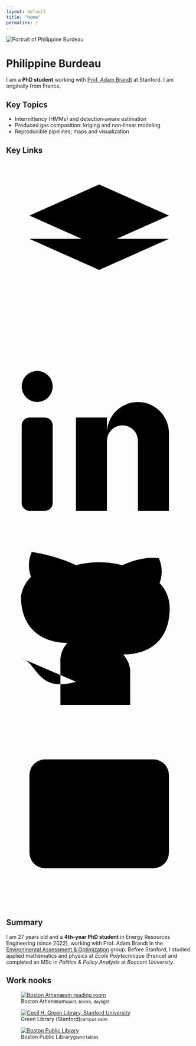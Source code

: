 ```yaml
---
layout: default
title: "Home"
permalink: /
---
```


<div class="profile">
  <img class="photo" src="/assets/img/avatar.jpg" alt="Portrait of Philippine Burdeau">
  <div class="identity">
    <h1>Philippine Burdeau</h1>
    <p>I am a <strong><span id="phdYearInline">PhD student</span></strong> working with <a href="https://eao.stanford.edu/" target="_blank" rel="noopener">Prof. Adam Brandt</a> at Stanford. I am originally from France.</p>
  </div>
</div>

<h2 class="section-title">Key Topics</h2>
<ul class="big-bullets">
  <li>Intermittency (HMMs) and detection‑aware estimation</li>
  <li>Produced gas composition: kriging and non‑linear modeling</li>
  <li>Reproducible pipelines; maps and visualization</li>
</ul>

<h2 class="section-title">Key Links</h2>
<div class="social">
  <a class="icon" href="https://scholar.google.com/citations?user=sJb11sYAAAAJ&hl=fr" aria-label="Google Scholar" target="_blank" rel="noopener">
    <svg viewBox="0 0 24 24" stroke-width="2" stroke-linecap="round" stroke-linejoin="round">
      <path d="M3 7l9-4 9 4-9 4-9-4z" />
      <path d="M21 10l-9 4-9-4" />
      <path d="M12 14v7" />
    </svg>
  </a>
  <a class="icon" href="https://www.linkedin.com/in/philippine-burdeau/" aria-label="LinkedIn" target="_blank" rel="noopener">
    <svg viewBox="0 0 24 24" stroke-width="2" stroke-linecap="round" stroke-linejoin="round">
      <rect x="2" y="9" width="4" height="12" rx="1"/>
      <path d="M9 9h4v2a4 4 0 0 1 8 0v10h-4V12a2 2 0 0 0-4 0v9H9z"/>
      <circle cx="4" cy="5" r="2"/>
    </svg>
  </a>
  <a class="icon" href="https://github.com/pburdeau" aria-label="GitHub" target="_blank" rel="noopener">
    <svg viewBox="0 0 24 24" stroke-width="2" stroke-linecap="round" stroke-linejoin="round">
      <path d="M9 19c-5 1.5-5-2.5-7-3m14 6v-3.9a3.4 3.4 0 0 0-.9-2.6c3 0 6-1.5 6-6a4.6 4.6 0 0 0-1.3-3.2 4.2 4.2 0 0 0-.1-3.2S17.8 2.7 15 4a12.1 12.1 0 0 0-6 0C6.3 2.7 3.3 2.3 3.3 2.3a4.2 4.2 0 0 0-.1 3.2A4.6 4.6 0 0 0 1.9 8c0 4.4 3 6 6 6a3.4 3.4 0 0 0-.9 2.6V22"/>
    </svg>
  </a>
  <a class="icon" href="mailto:pburdeau@stanford.edu" aria-label="Email">
    <svg viewBox="0 0 24 24" stroke-width="2" stroke-linecap="round" stroke-linejoin="round">
      <rect x="3" y="5" width="18" height="14" rx="2"/>
      <path d="M3 7l9 6 9-6"/>
    </svg>
  </a>
</div>

<h2 class="section-title">Summary</h2>
<p>I am <span id="age">27</span> years old and a <strong><span id="phdYearText">4th‑year PhD student</span></strong> in Energy Resources Engineering (since 2022), working with Prof. Adam Brandt in the <a href="https://eao.stanford.edu/" target="_blank" rel="noopener">Environmental Assessment & Optimization</a> group. Before Stanford, I studied applied mathematics and physics at <em>École Polytechnique</em> (France) and completed an MSc in <em>Politics & Policy Analysis</em> at <em>Bocconi University</em>.</p>

<h2 class="section-title">Work nooks</h2>
<div class="nooks">
  <figure class="nook">
    <a href="https://www.bostonathenaeum.org/" target="_blank" rel="noopener">
      <img src="/assets/img/athenaeum.jpg" alt="Boston Athenæum reading room">
    </a>
    <figcaption>Boston Athenæum<small>quiet, books, daylight</small></figcaption>
  </figure>
  <figure class="nook">
    <a href="https://library.stanford.edu/green" target="_blank" rel="noopener">
      <img src="/assets/img/green-library.jpg" alt="Cecil H. Green Library, Stanford University">
    </a>
    <figcaption>Green Library (Stanford)<small>campus calm</small></figcaption>
  </figure>
  <figure class="nook">
    <a href="https://www.bpl.org/" target="_blank" rel="noopener">
      <img src="/assets/img/third-place.jpg" alt="Boston Public Library">
    </a>
    <figcaption>Boston Public Library<small>grand tables</small></figcaption>
  </figure>
</div>

<script>
(function(){
  const now = new Date();
  const birth = new Date('1998-02-26T00:00:00');
  let age = now.getFullYear() - birth.getFullYear();
  const mdiff = now.getMonth() - birth.getMonth();
  if (mdiff < 0 || (mdiff === 0 && now.getDate() < birth.getDate())) age--;
  const ageEl = document.getElementById('age'); if (ageEl) ageEl.textContent = age;

  const y = new Date().getFullYear();
  const afterSep = now.getMonth() >= 8;
  let yearNum = (y - 2022) + (afterSep ? 1 : 0);
  if (yearNum < 1) yearNum = 1;
  const ord = (n)=>{ if (n%10==1 && n%100!=11) return n+'st'; if (n%10==2 && n%100!=12) return n+'nd'; if (n%10==3 && n%100!=13) return n+'rd'; return n+'th'; };
  const text = ord(yearNum) + '‑year PhD student';
  const t1 = document.getElementById('phdYearInline');
  const t2 = document.getElementById('phdYearText');
  if (t1) t1.textContent = text;
  if (t2) t2.textContent = text;
})();
</script>
